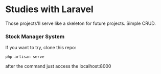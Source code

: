 # Studies with Laravel
Those projects'll serve like a skeleton for future projects. Simple CRUD.

### Stock Manager System
If you want to try, clone this repo:  
```
php artisan serve
```  
after the command just access the localhost:8000
